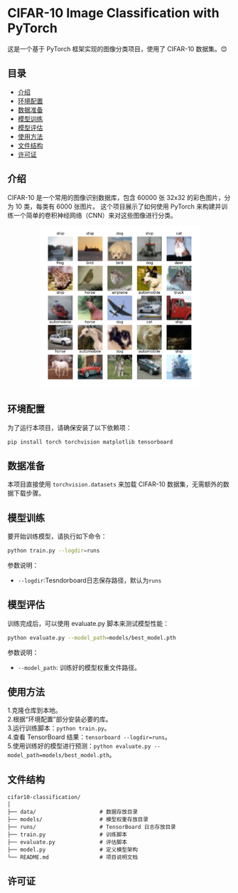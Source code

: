 # CIFAR-10 Image Classification with PyTorch

这是一个基于 PyTorch 框架实现的图像分类项目，使用了 CIFAR-10 数据集。😊

## 目录

- [介绍](#介绍)
- [环境配置](#环境配置)
- [数据准备](#数据准备)
- [模型训练](#模型训练)
- [模型评估](#模型评估)
- [使用方法](#使用方法)
- [文件结构](#文件结构)
- [许可证](#许可证)

## 介绍
CIFAR-10 是一个常用的图像识别数据库，包含 60000 张 32x32 的彩色图片，分为 10 类，每类有 6000 张图片。
这个项目展示了如何使用 PyTorch 来构建并训练一个简单的卷积神经网络（CNN）来对这些图像进行分类。

<div style="text-align: center">
    <img src="imgs/img.png" alt="cifar-10" style="width: 360px">
</div>


## 环境配置

为了运行本项目，请确保安装了以下依赖项：

```bash
pip install torch torchvision matplotlib tensorboard
```

## 数据准备
本项目直接使用 `torchvision.datasets` 来加载 CIFAR-10 数据集，无需额外的数据下载步骤。

## 模型训练
要开始训练模型，请执行如下命令：
```bash
python train.py --logdir=runs
```

参数说明：
- `--logdir`:Tesndorboard日志保存路径，默认为`runs`

## 模型评估

训练完成后，可以使用 evaluate.py 脚本来测试模型性能：

```bash
python evaluate.py --model_path=models/best_model.pth
```

参数说明：
- `--model_path`: 训练好的模型权重文件路径。


## 使用方法
1.克隆仓库到本地。  
2.根据“环境配置”部分安装必要的库。  
3.运行训练脚本：`python train.py`。  
4.查看 TensorBoard 结果：`tensorboard --logdir=runs`。  
5.使用训练好的模型进行预测：`python evaluate.py --model_path=models/best_model.pth`。

## 文件结构

```text
cifar10-classification/
│
├── data/                    # 数据存放目录
├── models/                  # 模型权重存放目录
├── runs/                    # TensorBoard 日志存放目录
├── train.py                 # 训练脚本
├── evaluate.py              # 评估脚本
├── model.py                 # 定义模型架构
└── README.md                # 项目说明文档
```

## 许可证
